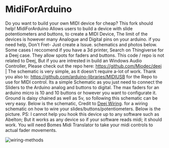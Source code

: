 # MidiForArduino
Do you want to build your own MIDI device for cheap? This fork should help! MidiForArduino Allows users to build a device with slide potentiometers and buttons, to create a MIDI Device, The limit of the devices is however many Analogue and Digital pins on your arduino. if you need help, Don't Fret- Just create a Issue. schematics and photos below. Some cases I reccomend if you have a 3d printer, Search on Thingiverse for a Deej case. They allow spots for faders and buttons. This code / repo is not related to Deej, But if you are intrested in build an Windows Audio Controller, Please check out the repo here: https://github.com/Miodec/deej | The schematic is very simple, as it doesn't require a-lot of work. Thank you also to: https://github.com/arduino-libraries/MIDIUSB for the Repo to use for MIDI control. Its a simple Schematic as you just need to connect the Sliders to the Arduino analog and buttons to digital. The max faders for an arduino micro is 10 and 10 buttons or however you want to configurate it. Ground is daisy chained as well as 5v, so following this schematic can be very easy.  Below is the schematic, Credit to [Deej Wiring](https://github.com/omriharel/deej/blob/master/docs/faq/assets/wiring-methods.png). for a wiring schematic on how to wire your slides/buttons/potentiometers. Below is the picture. PS: I cannot help you hook this device up to any software such as Abelton; But it works as any device so if your software reads midi; it should work. You will need Bomes Midi Translator to take your midi controls to actual fader movements.

![wiring-methods](https://github.com/Willtheham/MidiForArduino/assets/109185939/badf9956-dc5b-41a3-8577-9496bc264f78)
